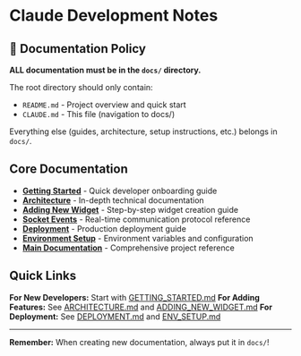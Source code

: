 # Claude Development Notes

## 📁 Documentation Policy

**ALL documentation must be in the `docs/` directory.**

The root directory should only contain:
- `README.md` - Project overview and quick start
- `CLAUDE.md` - This file (navigation to docs/)

Everything else (guides, architecture, setup instructions, etc.) belongs in `docs/`.

## Core Documentation

- **[Getting Started](docs/GETTING_STARTED.md)** - Quick developer onboarding guide
- **[Architecture](docs/ARCHITECTURE.md)** - In-depth technical documentation
- **[Adding New Widget](docs/ADDING_NEW_WIDGET.md)** - Step-by-step widget creation guide
- **[Socket Events](docs/SOCKET_EVENTS.md)** - Real-time communication protocol reference
- **[Deployment](docs/DEPLOYMENT.md)** - Production deployment guide
- **[Environment Setup](docs/ENV_SETUP.md)** - Environment variables and configuration
- **[Main Documentation](docs/CLAUDE.md)** - Comprehensive project reference

## Quick Links

**For New Developers:** Start with [GETTING_STARTED.md](docs/GETTING_STARTED.md)
**For Adding Features:** See [ARCHITECTURE.md](docs/ARCHITECTURE.md) and [ADDING_NEW_WIDGET.md](docs/ADDING_NEW_WIDGET.md)
**For Deployment:** See [DEPLOYMENT.md](docs/DEPLOYMENT.md) and [ENV_SETUP.md](docs/ENV_SETUP.md)

---

**Remember:** When creating new documentation, always put it in `docs/`!